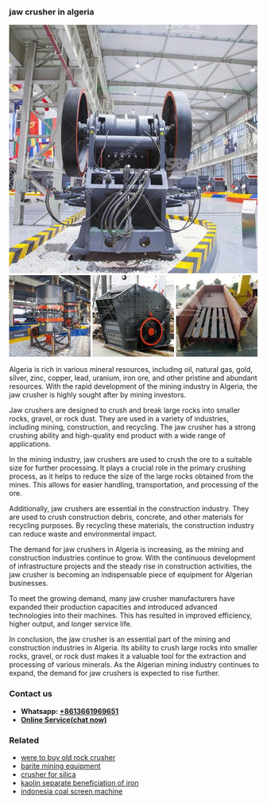 <h3>jaw crusher in algeria</h3><img src='1706766837.jpg' alt=''><p>Algeria is rich in various mineral resources, including oil, natural gas, gold, silver, zinc, copper, lead, uranium, iron ore, and other pristine and abundant resources. With the rapid development of the mining industry in Algeria, the jaw crusher is highly sought after by mining investors.</p><p>Jaw crushers are designed to crush and break large rocks into smaller rocks, gravel, or rock dust. They are used in a variety of industries, including mining, construction, and recycling. The jaw crusher has a strong crushing ability and high-quality end product with a wide range of applications.</p><p>In the mining industry, jaw crushers are used to crush the ore to a suitable size for further processing. It plays a crucial role in the primary crushing process, as it helps to reduce the size of the large rocks obtained from the mines. This allows for easier handling, transportation, and processing of the ore.</p><p>Additionally, jaw crushers are essential in the construction industry. They are used to crush construction debris, concrete, and other materials for recycling purposes. By recycling these materials, the construction industry can reduce waste and environmental impact.</p><p>The demand for jaw crushers in Algeria is increasing, as the mining and construction industries continue to grow. With the continuous development of infrastructure projects and the steady rise in construction activities, the jaw crusher is becoming an indispensable piece of equipment for Algerian businesses.</p><p>To meet the growing demand, many jaw crusher manufacturers have expanded their production capacities and introduced advanced technologies into their machines. This has resulted in improved efficiency, higher output, and longer service life.</p><p>In conclusion, the jaw crusher is an essential part of the mining and construction industries in Algeria. Its ability to crush large rocks into smaller rocks, gravel, or rock dust makes it a valuable tool for the extraction and processing of various minerals. As the Algerian mining industry continues to expand, the demand for jaw crushers is expected to rise further.</p><h3>Contact us</h3><ul><li><strong>Whatsapp:&nbsp;<a href="https://wa.me/8613661969651">+8613661969651</a></strong></li><li><a href="https://swt.shibang-china.com/?git&amp;zhl&amp;jaw crusher in algeria"><strong>Online Service(chat now)</strong></a></li></ul><h3>Related</h3><ul><li><a href='were to buy old rock crusher.md'>were to buy old rock crusher</a></li><li><a href='barite mining equipment.md'>barite mining equipment</a></li><li><a href='crusher for silica.md'>crusher for silica</a></li><li><a href='kaolin separate beneficiation of iron.md'>kaolin separate beneficiation of iron</a></li><li><a href='indonesia coal screen machine.md'>indonesia coal screen machine</a></li></ul>